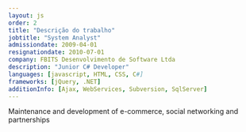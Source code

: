 ```yaml
---
layout: js
order: 2
title: "Descrição do trabalho"
jobtitle: "System Analyst"
admissiondate: 2009-04-01
resignationdate: 2010-07-01
company: FBITS Desenvolvimento de Software Ltda 
description: "Junior C# Developer"
languages: [javascript, HTML, CSS, C#]
frameworks: [jQuery, .NET]
additionInfo: [Ajax, WebServices, Subversion, SqlServer]
---
```


Maintenance and development of e-commerce, social networking and partnerships